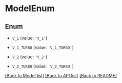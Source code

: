 # ModelEnum


## Enum

* `V_1` (value: `'V_1'`)

* `V_1_TURBO` (value: `'V_1_TURBO'`)

* `V_2` (value: `'V_2'`)

* `V_2_TURBO` (value: `'V_2_TURBO'`)

[[Back to Model list]](../README.md#documentation-for-models) [[Back to API list]](../README.md#documentation-for-api-endpoints) [[Back to README]](../README.md)


